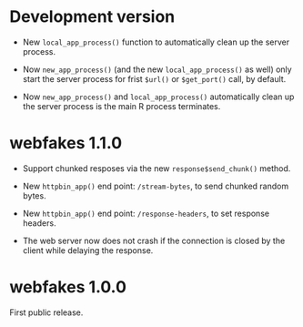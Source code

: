 
# Development version

* New `local_app_process()` function to automatically clean up the
  server process.

* Now `new_app_process()` (and the new `local_app_process()` as well) only
  start the server process for frist `$url()` or `$get_port()` call,
  by default.

* Now `new_app_process()` and `local_app_process()` automatically clean up
  the server process is the main R process terminates.

# webfakes 1.1.0

* Support chunked resposes via the new `response$send_chunk()` method.

* New `httpbin_app()` end point: `/stream-bytes`, to send chunked
  random bytes.

* New `httpbin_app()` end point: `/response-headers`, to set response
  headers.

* The web server now does not crash if the connection is closed by the
  client while delaying the response.

# webfakes 1.0.0

First public release.

